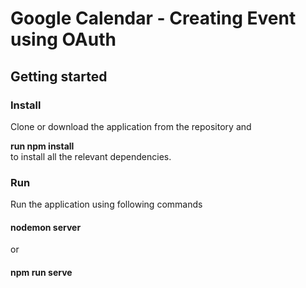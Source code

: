 # Google Calendar - Creating Event using OAuth

## Getting started 

### Install 

Clone or download the application from the repository and 

**run npm install**<br/>
to install all the relevant dependencies.

### Run
Run the application using following commands

#### nodemon server 
or 
#### npm run serve 
